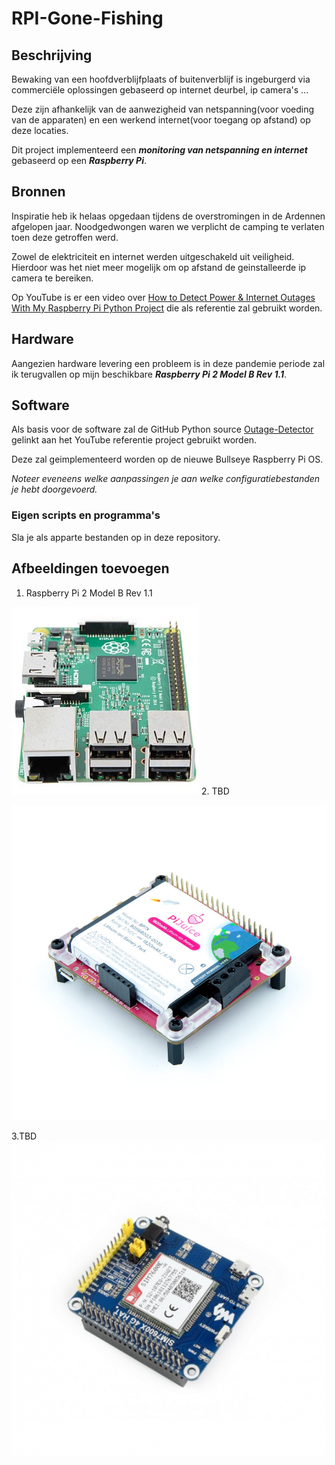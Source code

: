 # RPI-Gone-Fishing
## Beschrijving
Bewaking van een hoofdverblijfplaats of buitenverblijf is ingeburgerd via commerciële oplossingen gebaseerd op internet deurbel, ip camera's ...

Deze zijn afhankelijk van de aanwezigheid van netspanning(voor voeding van de apparaten) en een werkend internet(voor toegang op afstand) op deze locaties. 

Dit project implementeerd een ***monitoring van netspanning en internet*** gebaseerd op een ***Raspberry Pi***.
## Bronnen
Inspiratie heb ik helaas opgedaan tijdens de overstromingen in de Ardennen afgelopen jaar. Noodgedwongen waren we verplicht de camping te verlaten toen deze getroffen werd. 

Zowel de elektriciteit en internet werden uitgeschakeld uit veiligheid. Hierdoor was het niet meer mogelijk om op afstand de geinstalleerde ip camera te bereiken. 

Op YouTube is er een video over [How to Detect Power & Internet Outages With My Raspberry Pi Python Project](https://www.youtube.com/watch?v=Tj0mNO3ZDao/) die als referentie zal gebruikt worden. 
## Hardware
Aangezien hardware levering een probleem is in deze pandemie periode zal ik terugvallen op mijn beschikbare ***Raspberry Pi 2 Model B Rev 1.1***.

## Software
Als basis voor de software zal de GitHub Python source [Outage-Detector](https://github.com/fabytm/Outage-Detector/) gelinkt aan het YouTube referentie project gebruikt worden. 

Deze zal geimplementeerd worden op de nieuwe Bullseye Raspberry Pi OS. 

*Noteer eveneens welke aanpassingen je aan welke configuratiebestanden je hebt doorgevoerd.*
### Eigen scripts en programma's
Sla je als apparte bestanden op in deze repository. 
## Afbeeldingen toevoegen
1.  Raspberry Pi 2 Model B Rev 1.1

![Raspberry Pi 2 Model B Rev 1.1](Images/RASPBERRY_PI_2_B_06.jpg)
2. TBD

![En dit de afbeelding in onze image map](Images/PiJuice-Updated-3_1024x.jpg)

3.TBD
![En dit de afbeelding in onze image map](Images/dfsgxv.png)

